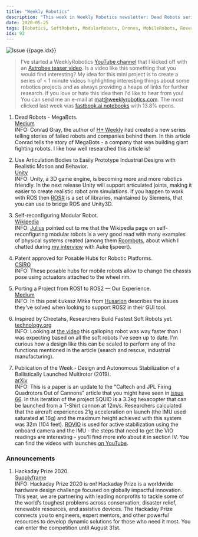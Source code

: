 ```yaml
---
title: "Weekly Robotics"
description: "This week in Weekly Robotics newsletter: Dead Robots series launch, Unity3D used for robot simulation, porting a project from ROS1 to ROS2, ballistically launched multirotor and more!"
date: 2020-05-25
tags: [Robotics, SoftRobots, ModularRobots, Drones, MobileRobots, Rovers, simulation]
idx: 92
---
```

![Issue {{page.idx}}](/img/headers/{{page.idx}}.jpg "Issue {{page.idx}}")

> I've started a WeeklyRobotics [YouTube channel](https://www.youtube.com/channel/UCCRTqp-rykFr905qQfVqZYg) that I kicked off with an [Astrobee teaser video](https://youtu.be/oc57_l4M5YY). Is a video like this something that you would find interesting? My idea for this mini project is to create a series of < 1 minute videos highlighting interesting things about some robotics projects and as always providing a heaps of links for further research. If you love or hate this idea then I'd like to hear from you! You can send me an e-mail at [mat@weeklyrobotics.com](mailto:mat@weeklyrobotics.com). The most clicked last week was [fastbook.ai notebooks](https://github.com/fastai/fastbook) with 13.8% opens.

1) Dead Robots - MegaBots.
<br>[Medium](https://medium.com/dead-robots/dead-robots-megabots-cbbaca2bc4a1)<br>
INFO: Conrad Gray, the author of [H+ Weekly](https://hplusweekly.com/) had created a new series telling stories of failed robots and companies behind them. In this article Conrad tells the story of MegaBots - a company that was building giant fighting robots. I like how well researched this article is!

2) Use Articulation Bodies to Easily Prototype Industrial Designs with Realistic Motion and Behavior.
<br>[Unity](https://blogs.unity3d.com/2020/05/20/use-articulation-bodies-to-easily-prototype-industrial-designs-with-realistic-motion-and-behavior/)<br>
INFO: Unity, a 3D game engine, is becoming more and more robotics friendly. In the next release Unity will support articulated joints, making it easier to create realistic robot arm simulations. If you happen to work with ROS then [ROS#](https://github.com/siemens/ros-sharp) is a set of libraries, maintained by Siemens, that you can use to bridge ROS and Unity3D.

3) Self-reconfiguring Modular Robot.
<br>[Wikipedia](https://en.wikipedia.org/wiki/Self-reconfiguring_modular_robot)<br>
INFO: [Julius](https://www.linkedin.com/in/juliussust/) pointed out to me that the Wikipedia page on self-reconfiguring modular robots is a very good read with many examples of physical systems created (among them [Roombots](https://www.epfl.ch/labs/biorob/research/modular/roombots/), about which I chatted during [my interview](https://weeklyrobotics.com/podcast-ep-1) with Auke Ijspeert).

4) Patent approved for Posable Hubs for Robotic Platforms.
<br>[CSIRO](https://research.csiro.au/robotics/patent-approved-for-posable-hubs-for-robotic-platforms/)<br>
INFO: These posable hubs for mobile robots allow to change the chassis pose using actuators attached to the wheel rim.

5) Porting a Project from ROS1 to ROS2 — Our Experience.
<br>[Medium](https://medium.com/husarion-blog/porting-a-project-from-ros1-to-ros2-our-experience-ef27b1748915)<br>
INFO: In this post Łukasz Mitka from [Husarion](https://husarion.com/) describes the issues they've solved when looking to support ROS2 in their GUI tool.

6) Inspired by Cheetahs, Researchers Build Fastest Soft Robots yet.
<br>[technology.org](https://www.technology.org/2020/05/18/inspired-by-cheetahs-researchers-build-fastest-soft-robots-yet/)<br>
INFO: Looking at [the video](https://youtu.be/Z5QAwAOxORo) this galloping robot was way faster than I was expecting based on all the soft robots I've seen up to date. I'm curious how a design like this can be scaled to perform any of the functions mentioned in the article (search and rescue, industrial manufacturing).

7) Publication of the Week - Design and Autonomous Stabilization of a Ballistically Launched Multirotor (2019).
<br>[arXiv](https://arxiv.org/abs/1911.10269)<br>
INFO: This is a paper is an update to the "Caltech and JPL Firing Quadrotors Out of Cannons" article that you might have seen in [issue 66](https://weeklyrobotics.com/weekly-robotics-66). In this iteration of the project SQUID is a 3.3kg hexacopter that can be launched from a T-Shirt cannon at 12m/s. Researchers calculated that the aircraft experiences 21g acceleration on launch (the IMU used saturated at 16g) and the maximum height achieved with this system was 32m (104 feet). [ROVIO](https://github.com/ethz-asl/rovio) is used for active stabilization using the onboard camera and the IMU - the steps that need to get the VIO readings are interesting - you'll find more info about it in section IV. You can find the videos with launches [on YouTube](https://youtu.be/mkotvIK8Dmo).

### Announcements

1) Hackaday Prize 2020.
<br>[Supplyframe](https://prize.supplyframe.com/)<br>
INFO: Hackaday Prize 2020 is on! Hackaday Prize is a worldwide hardware design challenge focused on globally impactful innovation. This year, we are partnering with leading nonprofits to tackle some of the world’s toughest problems across conservation, disaster relief, renewable resources, and assistive devices. The Hackaday Prize connects you to engineers, expert mentors, and other powerful resources to develop dynamic solutions for those who need it most. You can enter the competition until August 31st.
